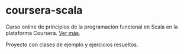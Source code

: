 coursera-scala
==============

Curso online de principios de la programación funcional en Scala en la plataforma Coursera. [Ver más](https://www.coursera.org/course/progfun "Functional Programming Principles in Scala | Coursera"). 

Proyecto con clases de ejemplo y ejercicios resueltos.
